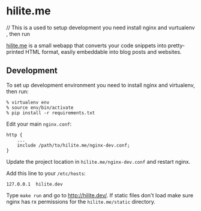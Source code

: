 # hilite.me
// This is a used to setup development you need install nginx and vurtualenv , then run


[hilite.me](http://hilite.me/) is a small webapp that converts your code
snippets into pretty-printed HTML format, easily embeddable into blog posts and
websites.

## Development

To set up development environment you need to install nginx and virtualenv, then run:

    % virtualenv env
    % source env/bin/activate
    % pip install -r requirements.txt

Edit your main `nginx.conf`:

    http {
        ...
        include /path/to/hilite.me/nginx-dev.conf;
    }

Update the project location in `hilite.me/nginx-dev.conf` and restart nginx.

Add this line to your `/etc/hosts`:

    127.0.0.1  hilite.dev

Type `make run` and go to <http://hilite.dev/>. If static files don't load make
sure nginx has rx permissions for the `hilite.me/static` directory.

